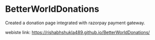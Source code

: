 # BetterWorldDonations
Created a donation page integrated with razorpay payment gateway.


webiste link: https://rishabhshukla489.github.io/BetterWorldDonations/
